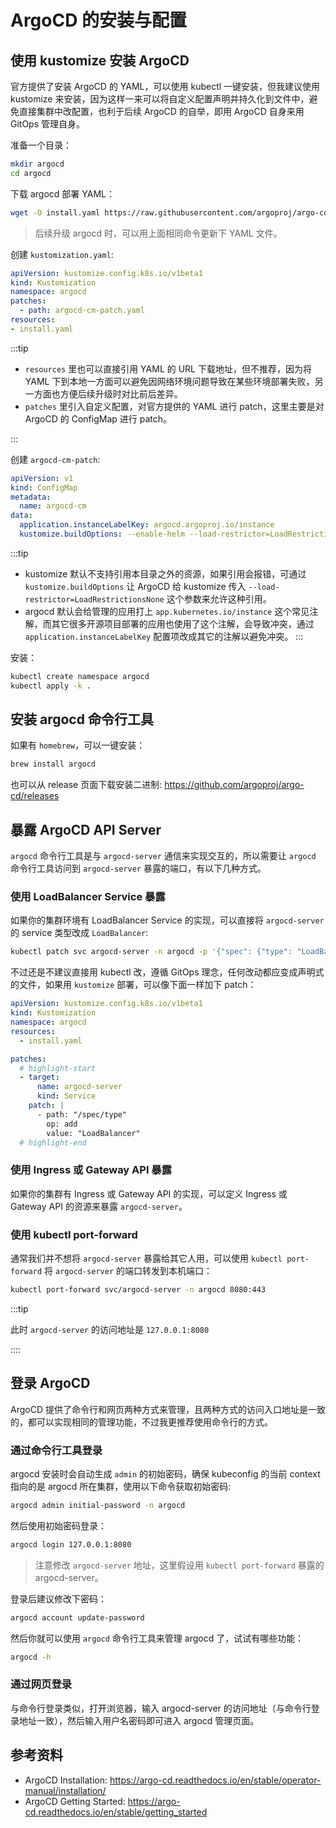# ArgoCD 的安装与配置

## 使用 kustomize 安装 ArgoCD

官方提供了安装 ArgoCD 的 YAML，可以使用 kubectl 一键安装，但我建议使用 kustomize 来安装，因为这样一来可以将自定义配置声明并持久化到文件中，避免直接集群中改配置，也利于后续 ArgoCD 的自举，即用 ArgoCD 自身来用 GitOps 管理自身。

准备一个目录：

```bash
mkdir argocd
cd argocd
```

下载 argocd 部署 YAML：

```bash
wget -O install.yaml https://raw.githubusercontent.com/argoproj/argo-cd/stable/manifests/install.yaml
```

> 后续升级 argocd 时，可以用上面相同命令更新下 YAML 文件。

创建 `kustomization.yaml`:

```yaml title="kustomization.yaml"
apiVersion: kustomize.config.k8s.io/v1beta1
kind: Kustomization
namespace: argocd
patches:
  - path: argocd-cm-patch.yaml
resources:
- install.yaml
```

:::tip

* `resources` 里也可以直接引用 YAML 的 URL 下载地址，但不推荐，因为将 YAML 下到本地一方面可以避免因网络环境问题导致在某些环境部署失败，另一方面也方便后续升级时对比前后差异。
* `patches` 里引入自定义配置，对官方提供的 YAML 进行 patch，这里主要是对 ArgoCD 的 ConfigMap 进行 patch。

:::

创建 `argocd-cm-patch`:

```yaml title="argocd-cm-patch"
apiVersion: v1
kind: ConfigMap
metadata:
  name: argocd-cm
data:
  application.instanceLabelKey: argocd.argoproj.io/instance
  kustomize.buildOptions: --enable-helm --load-restrictor=LoadRestrictionsNone
```

:::tip
* kustomize 默认不支持引用本目录之外的资源，如果引用会报错，可通过 `kustomize.buildOptions` 让 ArgoCD 给 kustomize 传入 `--load-restrictor=LoadRestrictionsNone` 这个参数来允许这种引用。
* argocd 默认会给管理的应用打上 `app.kubernetes.io/instance` 这个常见注解，而其它很多开源项目部署的应用也使用了这个注解，会导致冲突，通过 `application.instanceLabelKey` 配置项改成其它的注解以避免冲突。
:::

安装：

```bash
kubectl create namespace argocd
kubectl apply -k .
```

## 安装 argocd 命令行工具

如果有 `homebrew`，可以一键安装：

```bash
brew install argocd
```

也可以从 release 页面下载安装二进制: https://github.com/argoproj/argo-cd/releases

## 暴露 ArgoCD API Server

`argocd` 命令行工具是与 `argocd-server` 通信来实现交互的，所以需要让 `argocd` 命令行工具访问到 `argocd-server` 暴露的端口，有以下几种方式。

### 使用 LoadBalancer Service 暴露

如果你的集群环境有 LoadBalancer Service 的实现，可以直接将 `argocd-server` 的 service 类型改成 `LoadBalancer`:

```bash
kubectl patch svc argocd-server -n argocd -p '{"spec": {"type": "LoadBalancer"}}''
```

不过还是不建议直接用 kubectl 改，遵循 GitOps 理念，任何改动都应变成声明式的文件，如果用 `kustomize` 部署，可以像下面一样加下 patch：

```yaml showLineNumbers title="kustomization.yaml"
apiVersion: kustomize.config.k8s.io/v1beta1
kind: Kustomization
namespace: argocd
resources:
  - install.yaml

patches:
  # highlight-start
  - target:
      name: argocd-server
      kind: Service
    patch: |
      - path: "/spec/type"
        op: add
        value: "LoadBalancer"
  # highlight-end
```

### 使用 Ingress 或 Gateway API 暴露

如果你的集群有 Ingress 或 Gateway API 的实现，可以定义 Ingress 或 Gateway API 的资源来暴露 `argocd-server`。

### 使用 kubectl port-forward

通常我们并不想将 `argocd-server` 暴露给其它人用，可以使用 `kubectl port-forward` 将 `argocd-server` 的端口转发到本机端口：

```bash
kubectl port-forward svc/argocd-server -n argocd 8080:443
```

:::tip

此时 `argocd-server` 的访问地址是 `127.0.0.1:8080`

::::

## 登录 ArgoCD

ArgoCD 提供了命令行和网页两种方式来管理，且两种方式的访问入口地址是一致的，都可以实现相同的管理功能，不过我更推荐使用命令行的方式。

### 通过命令行工具登录

argocd 安装时会自动生成 `admin` 的初始密码，确保 kubeconfig 的当前 context 指向的是 argocd 所在集群，使用以下命令获取初始密码:

```bash
argocd admin initial-password -n argocd
```

然后使用初始密码登录：

```bash
argocd login 127.0.0.1:8080
```

> 注意修改 `argocd-server` 地址，这里假设用 `kubectl port-forward` 暴露的 argocd-server。

登录后建议修改下密码：

```bash
argocd account update-password
```

然后你就可以使用 `argocd` 命令行工具来管理 argocd 了，试试有哪些功能：

```bash
argocd -h
```

### 通过网页登录

与命令行登录类似，打开浏览器，输入 argocd-server 的访问地址（与命令行登录地址一致），然后输入用户名密码即可进入 argocd 管理页面。

## 参考资料

* ArgoCD Installation: https://argo-cd.readthedocs.io/en/stable/operator-manual/installation/
* ArgoCD Getting Started: https://argo-cd.readthedocs.io/en/stable/getting_started
